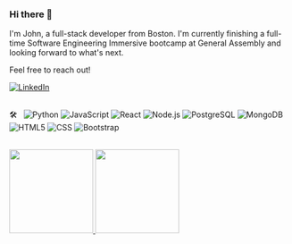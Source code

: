### Hi there 👋

I'm John, a full-stack developer from Boston. I'm currently finishing a full-time Software Engineering Immersive bootcamp at General Assembly and looking forward to what's next. 

Feel free to reach out! 

<a href="https://www.linkedin.com/in/johnajoyce/"><img alt="LinkedIn" src="https://img.shields.io/badge/LinkedIn-John%20A.%20Joyce-blue?style=flat-square&logo=linkedin"></a><br /><br />

🛠 &nbsp;
  ![Python](https://img.shields.io/badge/-Python-333333?style=flat&logo=python)
  ![JavaScript](https://img.shields.io/badge/-JavaScript-333333?style=flat&logo=javascript)
  ![React](https://img.shields.io/badge/-React-333333?style=flat&logo=react)
  ![Node.js](https://img.shields.io/badge/-Node.js-333333?style=flat&logo=node.js)
  ![PostgreSQL](https://img.shields.io/badge/-PostgreSQL-333333?style=flat&logo=postgresql)
  ![MongoDB](https://img.shields.io/badge/-MongoDB-333333?style=flat&logo=mongodb)
  ![HTML5](https://img.shields.io/badge/-HTML5-333333?style=flat&logo=HTML5)
  ![CSS](https://img.shields.io/badge/-CSS-333333?style=flat&logo=CSS3&logoColor=1572B6)
  ![Bootstrap](https://img.shields.io/badge/-Bootstrap-333333?style=flat&logo=bootstrap&logoColor=563D7C)

<br />
<a href="https://github.com/jajoyce">
  <img height="150em" src="https://github-readme-stats.vercel.app/api?username=jajoyce&hide=issues,contribs&count_private=true&theme=github_dark&show_icons=true" />
  <img height="150em" src="https://github-readme-stats.vercel.app/api/top-langs/?username=jajoyce&theme=github_dark&layout=compact" />
</a>



<!--
**jajoyce/jajoyce** is a ✨ _special_ ✨ repository because its `README.md` (this file) appears on your GitHub profile.

Here are some ideas to get you started:

- 🔭 I’m currently working on ...
- 🌱 I’m currently learning ...
- 👯 I’m looking to collaborate on ...
- 🤔 I’m looking for help with ...
- 💬 Ask me about ...
- 📫 How to reach me: ...
- 😄 Pronouns: ...
- ⚡ Fun fact: ...
-->
